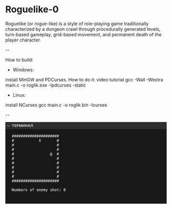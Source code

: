 # Roguelike-0

Roguelike (or rogue-like) is a style of role-playing game traditionally characterized by a dungeon crawl through procedurally generated levels, turn-based gameplay, grid-based movement, and permanent death of the player character.

--

How to build:

- Windows:

install MinGW and PDCurses. How to do it: video tutorial
gcc -Wall -Wextra main.c -o roglik.exe -lpdcurses -static

- Linux:

install NCurses
gcc main.c -o roglik.bin -lcurses

--

![START_WINDOWS_TERMINAL_GAME](./image/start_game.png)
